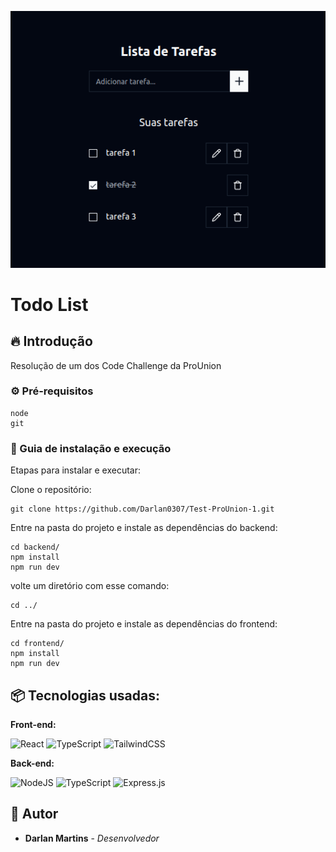 ![Logo do projeto](./print.png)

# Todo List

## 🔥 Introdução

Resolução de um dos Code Challenge da ProUnion

### ⚙️ Pré-requisitos

```
node
git
```

### 🔨 Guia de instalação e execução

Etapas para instalar e executar:

Clone o repositório:

```
git clone https://github.com/Darlan0307/Test-ProUnion-1.git
```

Entre na pasta do projeto e instale as dependências do backend:

```
cd backend/
npm install
npm run dev
```

volte um diretório com esse comando:

```
cd ../
```

Entre na pasta do projeto e instale as dependências do frontend:

```
cd frontend/
npm install
npm run dev
```

## 📦 Tecnologias usadas:

**Front-end:**

![React](https://img.shields.io/badge/react-%2320232a.svg?style=for-the-badge&logo=react&logoColor=%2361DAFB)
![TypeScript](https://img.shields.io/badge/typescript-%23007ACC.svg?style=for-the-badge&logo=typescript&logoColor=white)
![TailwindCSS](https://img.shields.io/badge/tailwindcss-%2338B2AC.svg?style=for-the-badge&logo=tailwind-css&logoColor=white)

**Back-end:**

![NodeJS](https://img.shields.io/badge/node.js-6DA55F?style=for-the-badge&logo=node.js&logoColor=white)
![TypeScript](https://img.shields.io/badge/typescript-%23007ACC.svg?style=for-the-badge&logo=typescript&logoColor=white)
![Express.js](https://img.shields.io/badge/express.js-%23404d59.svg?style=for-the-badge&logo=express&logoColor=%2361DAFB)

## 👷 Autor

- **Darlan Martins** - _Desenvolvedor_
